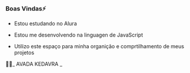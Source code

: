 ### Boas Vindas⚡

- Estou estudando no Alura

- Estou me desenvolvendo na linguagen de JavaScript

- Utilizo este espaço para minha organição e comprtilhamento de meus projetos

🐍💚_ AVADA KEDAVRA _
